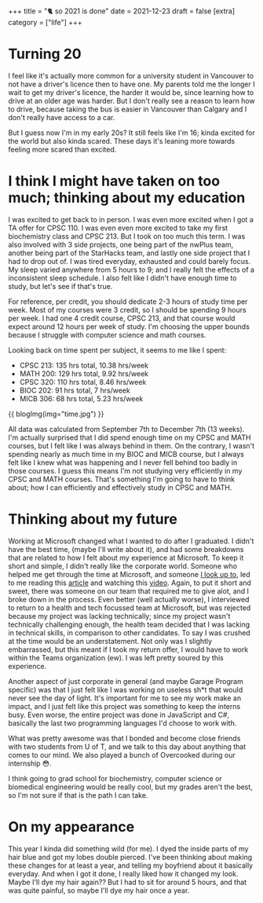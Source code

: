 +++
title = "🐈 so 2021 is done"
date = 2021-12-23
draft = false
[extra]
category = ["life"]
+++

# Turning 20
I feel like it's actually more common for a university student in Vancouver to not have a driver's licence then to have one. My parents told me the longer I wait to get my driver's licence, the harder it would be, since learning how to drive at an older age was harder. But I don't really see a reason to learn how to drive, because taking the bus is easier in Vancouver than Calgary and I don't really have access to a car. 

But I guess now I'm in my early 20s? It still feels like I'm 16; kinda excited for the world but also kinda scared. These days it's leaning more towards feeling more scared than excited. 

# I think I might have taken on too much; thinking about my education
I was excited to get back to in person. I was even more excited when I got a TA offer for CPSC 110. I was even even more excited to take my first biochemistry class and CPSC 213. But I took on too much this term. I was also involved with 3 side projects, one being part of the nwPlus team, another being part of the StarHacks team, and lastly one side project that I had to drop out of. I was tired everyday, exhausted and could barely focus. My sleep varied anywhere from 5 hours to 9; and I really felt the effects of a inconsistent sleep schedule. I also felt like I didn't have enough time to study, but let's see if that's true. 

For reference, per credit, you should dedicate 2-3 hours of study time per week. Most of my courses were 3 credit, so I should be spending 9 hours per week. I had one 4 credit course, CPSC 213, and that course would expect around 12 hours per week of study. I'm choosing the upper bounds because I struggle with computer science and math courses.

Looking back on time spent per subject, it seems to me like I spent:
- CPSC 213: 135 hrs total, 10.38 hrs/week
- MATH 200: 129 hrs total, 9.92 hrs/week
- CPSC 320: 110 hrs total, 8.46 hrs/week
- BIOC 202: 91 hrs total, 7 hrs/week
- MICB 306: 68 hrs total, 5.23 hrs/week

{{ blogImg(img="time.jpg") }}

All data was calculated from September 7th to December 7th (13 weeks). I'm actually surprised that I did spend enough time on my CPSC and MATH courses, but I felt like I was always behind in them. On the contrary, I wasn't spending nearly as much time in my BIOC and MICB course, but I always felt like I knew what was happening and I never fell behind too badly in those courses. I guess this means I'm not studying very efficiently in my CPSC and MATH courses. That's something I'm going to have to think about; how I can efficiently and effectively study in CPSC and MATH.

# Thinking about my future
Working at Microsoft changed what I wanted to do after I graduated. I didn't have the best time, (maybe I'll write about it), and had some breakdowns that are related to how I felt about my experience at Microsoft. To keep it short and simple, I didn't really like the corporate world. Someone who helped me get through the time at Microsoft, and someone [I look up to](https://github.com/anneguo3), led to me reading this [article](https://noidea.dog/glue) and watching this [video](https://www.ted.com/talks/adam_grant_are_you_a_giver_or_a_taker). Again, to put it short and sweet, there was someone on our team that required me to give alot, and I broke down in the process. Even better (well actually worse), I interviewed to return to a health and tech focussed team at Microsoft, but was rejected because my project was lacking technically; since my project wasn't technically challenging enough, the health team decided that I was lacking in technical skills, in comparison to other candidates. To say I was crushed at the time would be an understatement. Not only was I slightly embarrassed, but this meant if I took my return offer, I would have to work within the Teams organization (ew). I was left pretty soured by this experience. 

Another aspect of just corporate in general (and maybe Garage Program specific) was that I just felt like I was working on useless sh\*t that would never see the day of light. It's important for me to see my work make an impact, and I just felt like this project was something to keep the interns busy. Even worse, the entire project was done in JavaScript and C#, basically the last two programming languages I'd choose to work with.

What was pretty awesome was that I bonded and become close friends with two students from U of T, and we talk to this day about anything that comes to our mind. We also played a bunch of Overcooked during our internship 😳.

I think going to grad school for biochemistry, computer science or biomedical engineering would be really cool, but my grades aren't the best, so I'm not sure if that is the path I can take.

# On my appearance
This year I kinda did something wild (for me). I dyed the inside parts of my hair blue and got my lobes double pierced. I've been thinking about making these changes for at least a year, and telling my boyfriend about it basically everyday. And when I got it done, I really liked how it changed my look. Maybe I'll dye my hair again?? But I had to sit for around 5 hours, and that was quite painful, so maybe I'll dye my hair once a year. 
